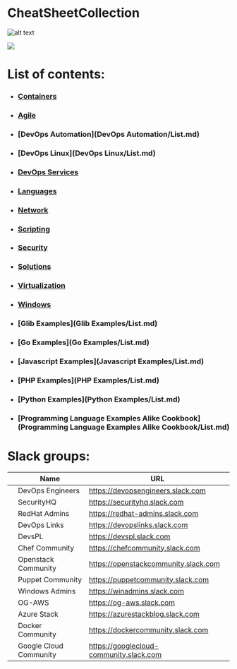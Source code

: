 # CheatSheetCollection

![alt text](https://www.researchgate.net/profile/Henrique_Gaspar/publication/325361376/figure/fig2/AS:630135694831618@1527247465316/DevOps-as-culture-in-software-development-Kornilova-2018.png)

![](https://cookbook.fortinet.com/wp-content/uploads/sysadmin_notes-logo-2.gif)

# List of contents:
- ### [Containers](Containers/List.md)
- ### [Agile](Agile/List.md)
- ### [DevOps Automation](DevOps Automation/List.md)
- ### [DevOps Linux](DevOps Linux/List.md)
- ### [DevOps Services](DevOpsServices/List.md)
- ### [Languages](Languages/List.md)
- ### [Network](Network/List.md)
- ### [Scripting](Scripts/List.md)
- ### [Security](Security/List.md)
- ### [Solutions](Solutions/List.md)
- ### [Virtualization](Virtualization/List.md)
- ### [Windows](Windows/List.md)
- ### [Glib Examples](Glib Examples/List.md)
- ### [Go Examples](Go Examples/List.md)
- ### [Javascript Examples](Javascript Examples/List.md)
- ### [PHP Examples](PHP Examples/List.md)
- ### [Python Examples](Python Examples/List.md)
- ### [Programming Language Examples Alike Cookbook](Programming Language Examples Alike Cookbook/List.md)


# Slack groups:

|   | Name                         | URL                                     |
|---|------------------------------|-----------------------------------------|
|   | DevOps Engineers             | https://devopsengineers.slack.com       |
|   | SecurityHQ                   | https://securityhq.slack.com            |
|   | RedHat Admins                | https://redhat-admins.slack.com         |
|   | DevOps Links                 | https://devopslinks.slack.com           |
|   | DevsPL                       | https://devspl.slack.com                |
|   | Chef Community               | https://chefcommunity.slack.com         |
|   | Openstack Community          | https://openstackcommunity.slack.com    |
|   | Puppet Community             | https://puppetcommunity.slack.com       |
|   | Windows Admins               | https://winadmins.slack.com             |
|   | OG-AWS                       | https://og-aws.slack.com                |
|   | Azure Stack                  | https://azurestackblog.slack.com        |
|   | Docker Community             | https://dockercommunity.slack.com       |
|   | Google Cloud Community       | https://googlecloud-community.slack.com |       |